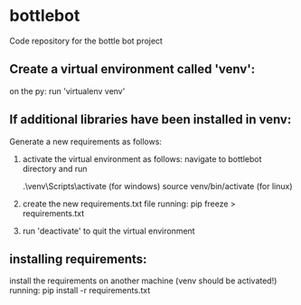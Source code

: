 # bottlebot
Code repository for the bottle bot project


## Create a virtual environment called 'venv':
on the py: run 'virtualenv venv'

## If additional libraries have been installed in venv:
Generate a new requirements as follows:
1) activate the virtual environment as follows:
   navigate to bottlebot directory and run

   .\venv\Scripts\activate (for windows)
   source venv/bin/activate (for linux)
   
2) create the new requirements.txt file running:
   pip freeze > requirements.txt
   
3) run 'deactivate' to quit the virtual environment


## installing requirements:
install the requirements on another machine (venv should be activated!) running:
pip install -r requirements.txt
